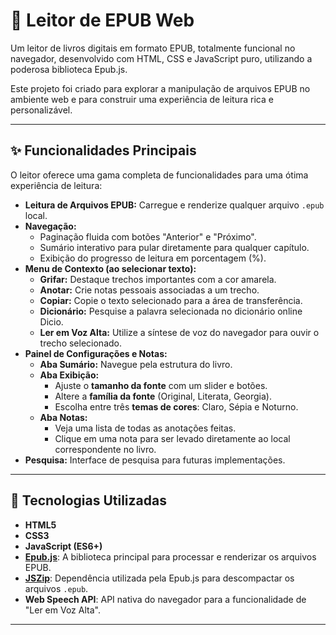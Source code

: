# 📖 Leitor de EPUB Web

Um leitor de livros digitais em formato EPUB, totalmente funcional no navegador, desenvolvido com HTML, CSS e JavaScript puro, utilizando a poderosa biblioteca Epub.js.

Este projeto foi criado para explorar a manipulação de arquivos EPUB no ambiente web e para construir uma experiência de leitura rica e personalizável.

---

## ✨ Funcionalidades Principais

O leitor oferece uma gama completa de funcionalidades para uma ótima experiência de leitura:

* **Leitura de Arquivos EPUB:** Carregue e renderize qualquer arquivo `.epub` local.
* **Navegação:**
    * Paginação fluida com botões "Anterior" e "Próximo".
    * Sumário interativo para pular diretamente para qualquer capítulo.
    * Exibição do progresso de leitura em porcentagem (%).
* **Menu de Contexto (ao selecionar texto):**
    * **Grifar:** Destaque trechos importantes com a cor amarela.
    * **Anotar:** Crie notas pessoais associadas a um trecho.
    * **Copiar:** Copie o texto selecionado para a área de transferência.
    * **Dicionário:** Pesquise a palavra selecionada no dicionário online Dicio.
    * **Ler em Voz Alta:** Utilize a síntese de voz do navegador para ouvir o trecho selecionado.
* **Painel de Configurações e Notas:**
    * **Aba Sumário:** Navegue pela estrutura do livro.
    * **Aba Exibição:**
        * Ajuste o **tamanho da fonte** com um slider e botões.
        * Altere a **família da fonte** (Original, Literata, Georgia).
        * Escolha entre três **temas de cores**: Claro, Sépia e Noturno.
    * **Aba Notas:**
        * Veja uma lista de todas as anotações feitas.
        * Clique em uma nota para ser levado diretamente ao local correspondente no livro.
* **Pesquisa:** Interface de pesquisa para futuras implementações.

---

## 🚀 Tecnologias Utilizadas

* **HTML5**
* **CSS3**
* **JavaScript (ES6+)**
* **[Epub.js](https://github.com/futurepress/epub.js/)**: A biblioteca principal para processar e renderizar os arquivos EPUB.
* **[JSZip](https://stuk.github.io/jszip/)**: Dependência utilizada pela Epub.js para descompactar os arquivos `.epub`.
* **Web Speech API**: API nativa do navegador para a funcionalidade de "Ler em Voz Alta".

---
